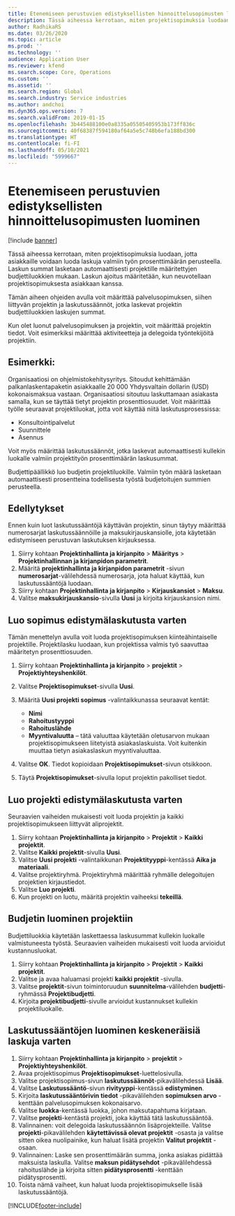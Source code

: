 ```yaml
---
title: Etenemiseen perustuvien edistyksellisten hinnoittelusopimusten luominen
description: Tässä aiheessa kerrotaan, miten projektisopimuksia luodaan, jotta asiakkaille voidaan luoda laskuja valmiin työn prosenttimäärän perusteella.
author: RadhikaRS
ms.date: 03/26/2020
ms.topic: article
ms.prod: ''
ms.technology: ''
audience: Application User
ms.reviewer: kfend
ms.search.scope: Core, Operations
ms.custom: ''
ms.assetid: ''
ms.search.region: Global
ms.search.industry: Service industries
ms.author: andchoi
ms.dyn365.ops.version: 7
ms.search.validFrom: 2019-01-15
ms.openlocfilehash: 3b445488100e0a8335a05505405953b173ff836c
ms.sourcegitcommit: 40f68387f594180af64a5e5c748b6efa188bd300
ms.translationtype: HT
ms.contentlocale: fi-FI
ms.lasthandoff: 05/10/2021
ms.locfileid: "5999667"
---
```

# <a name="create-advanced-contracts-for-billing-based-on-progress"></a>Etenemiseen perustuvien edistyksellisten hinnoittelusopimusten luominen
[!include [banner](../includes/banner.md)]

Tässä aiheessa kerrotaan, miten projektisopimuksia luodaan, jotta asiakkaille voidaan luoda laskuja valmiin työn prosenttimäärän perusteella. Laskun summat lasketaan automaattisesti projektille määritettyjen budjettiluokkien mukaan. Laskun ajoitus määritetään, kun neuvotellaan projektisopimuksesta asiakkaan kanssa.

Tämän aiheen ohjeiden avulla voit määrittää palvelusopimuksen, siihen liittyvän projektin ja laskutussäännöt, jotka laskevat projektin budjettiluokkien laskujen summat.

Kun olet luonut palvelusopimuksen ja projektin, voit määrittää projektin tiedot. Voit esimerkiksi määrittää aktiviteetteja ja delegoida työntekijöitä projektiin.

## <a name="example"></a>Esimerkki:

Organisaatiosi on ohjelmistokehitysyritys. Sitoudut kehittämään palkanlaskentapaketin asiakkaalle 20 000 Yhdysvaltain dollarin (USD) kokonaismaksua vastaan. Organisaatiosi sitoutuu laskuttamaan asiakasta samalla, kun se täyttää tietyt projektin prosenttiosuudet. Voit määrittää työlle seuraavat projektiluokat, jotta voit käyttää niitä laskutusprosessissa:

- Konsultointipalvelut
- Suunnittele
- Asennus

Voit myös määrittää laskutussäännöt, jotka laskevat automaattisesti kullekin luokalle valmiin projektityön prosenttimäärän laskusummat.

Budjettipäällikkö luo budjetin projektiluokille. Valmiin työn määrä lasketaan automaattisesti prosentteina todellisesta työstä budjetoitujen summien perusteella.

## <a name="prerequisites"></a>Edellytykset

Ennen kuin luot laskutussääntöjä käyttävän projektin, sinun täytyy määrittää numerosarjat laskutussäännöille ja maksukirjauskansiolle, jota käytetään edistymiseen perustuvan laskutuksen kirjauksessa.

1. Siirry kohtaan **Projektinhallinta ja kirjanpito** \> **Määritys** \> **Projektinhallinnan ja kirjanpidon parametrit**.
2. Määritä **projektinhallinta ja kirjanpidon parametrit** -sivun **numerosarjat**-välilehdessä numerosarja, jota haluat käyttää, kun laskutussääntöjä luodaan.
3. Siirry kohtaan **Projektinhallinta ja kirjanpito** \> **Kirjauskansiot** \> **Maksu**.
4. Valitse **maksukirjauskansio**-sivulla **Uusi** ja kirjoita kirjauskansion nimi.

## <a name="create-a-contract-for-progress-billings"></a>Luo sopimus edistymälaskutusta varten

Tämän menettelyn avulla voit luoda projektisopimuksen kiinteähintaiselle projektille. Projektilasku luodaan, kun projektissa valmis työ saavuttaa määritetyn prosenttiosuuden.

1. Siirry kohtaan **Projektinhallinta ja kirjanpito** \> **projektit** \> **Projektiyhteyshenkilöt**.
2. Valitse **Projektisopimukset**-sivulla **Uusi**.
3. Määritä **Uusi projekti sopimus** -valintaikkunassa seuraavat kentät:

    - **Nimi**
    - **Rahoitustyyppi**
    - **Rahoituslähde**
    - **Myyntivaluutta** – tätä valuuttaa käytetään oletusarvon mukaan projektisopimukseen liitetyistä asiakaslaskuista. Voit kuitenkin muuttaa tietyn asiakaslaskun myyntivaluuttaa.

4. Valitse **OK**. Tiedot kopioidaan **Projektisopimukset**-sivun otsikkoon.
5. Täytä **Projektisopimukset**-sivulla loput projektin pakolliset tiedot.

## <a name="create-a-project-for-progress-billings"></a>Luo projekti edistymälaskutusta varten

Seuraavien vaiheiden mukaisesti voit luoda projektin ja kaikki projektisopimukseen liittyvät aliprojektit.

1. Siirry kohtaan **Projektinhallinta ja kirjanpito** \> **Projektit** \> **Kaikki projektit**.
2. Valitse **Kaikki projektit**-sivulla **Uusi**.
3. Valitse **Uusi projekti** -valintaikkunan **Projektityyppi**-kentässä **Aika ja materiaali**.
4. Valitse projektiryhmä. Projektiryhmä määrittää ryhmälle delegoitujen projektien kirjaustiedot.
5. Valitse **Luo projekti**.
6. Kun projekti on luotu, määritä projektin vaiheeksi **tekeillä**.

## <a name="create-a-budget-for-a-project"></a>Budjetin luominen projektiin

Budjettiluokkia käytetään laskettaessa laskusummat kullekin luokalle valmistuneesta työstä. Seuraavien vaiheiden mukaisesti voit luoda arvioidut kustannusluokat.

1. Siirry kohtaan **Projektinhallinta ja kirjanpito** \> **Projektit** \> **Kaikki projektit**.
2. Valitse ja avaa haluamasi projekti **kaikki projektit** -sivulla.
3. Valitse **projektit**-sivun toimintoruudun **suunnitelma**-välilehden **budjetti**-ryhmässä **Projektibudjetti**.
4. Kirjoita **projektibudjetti**-sivulle arvioidut kustannukset kullekin projektiluokalle.

## <a name="create-billing-rules-for-progress-billings"></a>Laskutussääntöjen luominen keskeneräisiä laskuja varten

1. Siirry kohtaan **Projektinhallinta ja kirjanpito** \> **projektit** \> **Projektiyhteyshenkilöt**.
2. Avaa projektisopimus **Projektisopimukset**-luettelosivulla.
3. Valitse projektisopimus-sivun **laskutussäännöt**-pikavälilehdessä **Lisää**.
4. Valitse **Laskutussääntö**-sivun **rivityyppi**-kentässä **edistyminen**.
5. Kirjoita **laskutussääntörivin tiedot** -pikavälilehden **sopimuksen arvo** -kenttään palvelusopimuksen kokonaisarvo.
6. Valitse **luokka**-kentässä luokka, johon maksutapahtuma kirjataan.
7. Valitse **projekti**-kentästä projekti, joka käyttää tätä laskutussääntöä.
8. Valinnainen: voit delegoida laskutussäännön lisäprojekteille. Valitse **projekti**-pikavälilehden **käytettävissä olevat projektit** -osasta ja valitse sitten oikea nuolipainike, kun haluat lisätä projektin **Valitut projektit** -osaan.
9. Valinnainen: Laske sen prosenttimäärän summa, jonka asiakas pidättää maksuista laskulla. Valitse **maksun pidätysehdot** -pikavälilehdessä rahoituslähde ja kirjoita sitten **pidätysprosentti** -kenttään pidätysprosentti.
10. Toista nämä vaiheet, kun haluat luoda projektisopimukselle lisää laskutussääntöjä.


[!INCLUDE[footer-include](../includes/footer-banner.md)]